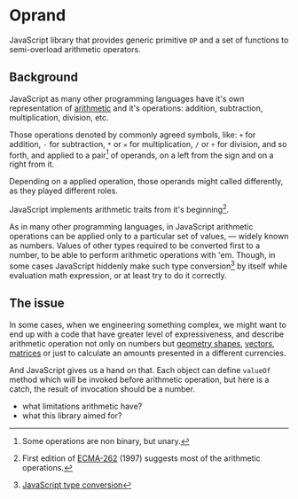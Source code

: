 # Oprand

JavaScript library that provides generic primitive `OP` and a set of functions
to semi-overload arithmetic operators.

## Background

JavaScript as many other programming languages have it's own representation of
[arithmetic](https://en.wikipedia.org/wiki/Arithmetic) and it's operations:
addition, subtraction, multiplication, division, etc.

Those operations denoted by commonly agreed symbols, like: `+` for addition,
`-` for subtraction, `*` or `✕` for multiplication, `/` or `÷` for division,
and so forth, and applied to a pair[^1] of operands, on a left from the sign and
on a right from it.

Depending on a applied operation, those operands might called differently, as
they played different roles.

JavaScript implements arithmetic traits from it's beginning[^2].

As in many other programming languages, in JavaScript arithmetic operations can
be applied only to a particular set of values, — widely known as numbers. Values
of other types required to be converted first to a number, to be able to perform
arithmetic operations with 'em. Though, in some cases JavaScript hiddenly make
such type conversion[^3] by itself while evaluation math expression, or at least try
to do it correctly.

## The issue

In some cases, when we engineering something complex, we might want to end up
with a code that have greater level of expressiveness, and describe arithmetic
operation not only on numbers but [geometry shapes](https://en.wikipedia.org/wiki/Geometric_algebra), [vectors](https://en.wikipedia.org/wiki/Vector_calculus), [matrices](https://en.wikipedia.org/wiki/Matrix_(mathematics)) or just to calculate an
amounts presented in a different currencies.

And JavaScript gives us a hand on that. Each object can define `valueOf` method
which will be invoked before arithmetic operation, but here is a catch,
the result of invocation should be a number.


[^1]: Some operations are non binary, but unary.

[^2]: First edition of [ECMA-262](https://www.ecma-international.org/wp-content/uploads/ECMA-262_1st_edition_june_1997.pdf) (1997) suggests most of the arithmetic operations.

[^3]: [JavaScript type conversion](https://developer.mozilla.org/en-US/docs/Glossary/Type_Conversion)

- what limitations arithmetic have?
- what this library aimed for?


